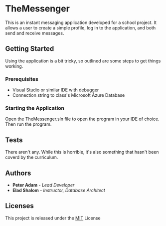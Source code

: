 # TheMessenger
This is an instant messaging application developed for a school project. It allows a user to create a simple profile, log in to the application, and both send and receive messages.

## Getting Started
Using the application is a bit tricky, so outlined are some steps to get things working.

### Prerequisites
* Visual Studio or similar IDE with debugger
* Connection string to class's Microsoft Azure Database

### Starting the Application
Open the TheMessenger.sln file to open the program in your IDE of choice. Then run the program.

## Tests
There aren't any. While this is horrible, it's also something that hasn't been coverd by the curriculum.

## Authors
* **Peter Adam** - *Lead Developer*
* **Elad Shalom** - *Instructor, Database Architect*

## Licenses
This project is released under the [MIT](https://opensource.org/licenses/MIT) License
